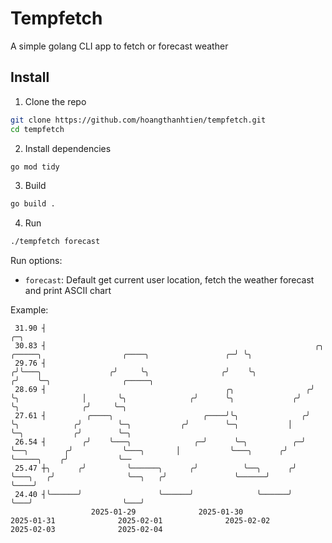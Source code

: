 # Tempfetch

A simple golang CLI app to fetch or forecast weather

## Install

1. Clone the repo
 
```bash
git clone https://github.com/hoangthanhtien/tempfetch.git
cd tempfetch

```
2. Install dependencies

```bash
go mod tidy
```

3. Build

```sh
go build .

```

4. Run

```sh
./tempfetch forecast 

```

Run options: 
- `forecast`: Default get current user location, fetch the weather forecast and print ASCII chart 


Example:
```
 31.90 ┤                                                                                                                                    ╭─╮
 30.83 ┤                                                            ╭╮                    ╭─────╮                  ╭────╮                 ╭─╯ ╰╮
 29.76 ┤                                                           ╭╯╰───╮               ╭╯     ╰╮                ╭╯    ╰╮               ╭╯    ╰─╮                ╭─────╮
 28.69 ┤                                        ╭╮                ╭╯     ╰╮              │       ╰╮              ╭╯      ╰╮             ╭╯       ╰╮              ╭╯     ╰─╮
 27.61 ┤         ╭────╮                    ╭────╯╰╮              ╭╯       ╰╮            ╭╯        ╰─╮           ╭╯        ╰─╮           │         ╰─╮           ╭╯        ╰─╮
 26.54 ┤        ╭╯    ╰───╮              ╭─╯      ╰─╮          ╭─╯         ╰──╮        ╭╯           ╰───╮       │           ╰───╮      ╭╯           ╰─────╮    ╭╯           ╰──
 25.47 ┼╮      ╭╯         ╰──────╮      ╭╯          ╰──╮      ╭╯              ╰───╮   ╭╯                ╰──╮   ╭╯               ╰──────╯                  ╰────╯
 24.40 ┤╰──────╯                 ╰──────╯              ╰──────╯                   ╰───╯                    ╰───╯
                  2025-01-29              2025-01-30              2025-01-31              2025-02-01              2025-02-02              2025-02-03              2025-02-04
```

